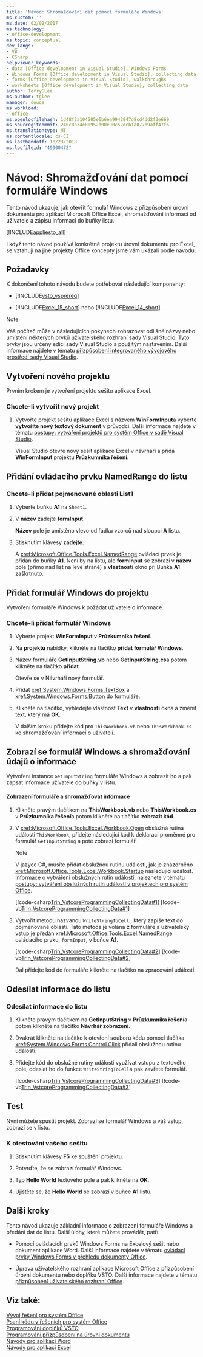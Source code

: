 ```yaml
---
title: 'Návod: Shromažďování dat pomocí formuláře Windows'
ms.custom: ''
ms.date: 02/02/2017
ms.technology:
- office-development
ms.topic: conceptual
dev_langs:
- VB
- CSharp
helpviewer_keywords:
- data [Office development in Visual Studio], Windows Forms
- Windows Forms [Office development in Visual Studio], collecting data
- forms [Office development in Visual Studio], walkthroughs
- worksheets [Office development in Visual Studio], collecting data
author: TerryGLee
ms.author: tglee
manager: douge
ms.workload:
- office
ms.openlocfilehash: 1d48f2a104505e6b6ea9942847d8cd4dd2f3e669
ms.sourcegitcommit: 240c8b34e80952d00e90c52dcb1a077b9aff47f6
ms.translationtype: MT
ms.contentlocale: cs-CZ
ms.lasthandoff: 10/23/2018
ms.locfileid: "49900472"
---
```

# <a name="walkthrough-collect-data-by-using-a-windows-form"></a>Návod: Shromažďování dat pomocí formuláře Windows
  Tento návod ukazuje, jak otevřít formulář Windows z přizpůsobení úrovni dokumentu pro aplikaci Microsoft Office Excel, shromažďování informací od uživatele a zápisu informací do buňky listu.  
  
 [!INCLUDE[appliesto_all](../vsto/includes/appliesto-all-md.md)]  
  
 I když tento návod používá konkrétně projektu úrovni dokumentu pro Excel, se vztahují na jiné projekty Office koncepty jsme vám ukázali podle návodu.  
  
## <a name="prerequisites"></a>Požadavky  
 K dokončení tohoto návodu budete potřebovat následující komponenty:  
  
-   [!INCLUDE[vsto_vsprereq](../vsto/includes/vsto-vsprereq-md.md)]  
  
-   [!INCLUDE[Excel_15_short](../vsto/includes/excel-15-short-md.md)] nebo [!INCLUDE[Excel_14_short](../vsto/includes/excel-14-short-md.md)].  
  
> [!NOTE]  
>  Váš počítač může v následujících pokynech zobrazovat odlišné názvy nebo umístění některých prvků uživatelského rozhraní sady Visual Studio. Tyto prvky jsou určeny edicí sady Visual Studio a použitým nastavením. Další informace najdete v tématu [přizpůsobení integrovaného vývojového prostředí sady Visual Studio](../ide/personalizing-the-visual-studio-ide.md).  
  
## <a name="create-a-new-project"></a>Vytvoření nového projektu  
 Prvním krokem je vytvoření projektu sešitu aplikace Excel.  
  
### <a name="to-create-a-new-project"></a>Chcete-li vytvořit nový projekt  
  
1.  Vytvořte projekt sešitu aplikace Excel s názvem **WinFormInput**a vyberte **vytvoříte nový textový dokument** v průvodci. Další informace najdete v tématu [postupy: vytváření projektů pro systém Office v sadě Visual Studio](../vsto/how-to-create-office-projects-in-visual-studio.md).  
  
     Visual Studio otevře nový sešit aplikace Excel v návrháři a přidá **WinFormInput** projektu **Průzkumníka řešení**.  
  
## <a name="add-a-namedrange-control-to-the-worksheet"></a>Přidání ovládacího prvku NamedRange do listu  
  
### <a name="to-add-a-named-range-to-sheet1"></a>Chcete-li přidat pojmenované oblasti List1  
  
1.  Vyberte buňku **A1** na `Sheet1`.  
  
2.  V **název** zadejte **formInput**.  
  
     **Název** pole je umístěno vlevo od řádku vzorců nad sloupci **A** listu.  
  
3.  Stisknutím klávesy **zadejte**.  
  
     A <xref:Microsoft.Office.Tools.Excel.NamedRange> ovládací prvek je přidán do buňky **A1**. Není by na listu, ale **formInput** se zobrazí v **název** pole (přímo nad list na levé straně) a **vlastnosti** okno při Buňka **A1** zaškrtnuto.  
  
## <a name="add-a-windows-form-to-the-project"></a>Přidat formulář Windows do projektu  
 Vytvoření formuláře Windows k požádat uživatele o informace.  
  
### <a name="to-add-a-windows-form"></a>Chcete-li přidat formulář Windows  
  
1. Vyberte projekt **WinFormInput** v **Průzkumníka řešení**.  
  
2. Na **projektu** nabídky, klikněte na tlačítko **přidat formulář Windows**.  
  
3. Název formuláře **GetInputString.vb** nebo **GetInputString.cs**a potom klikněte na tlačítko **přidat**.  
  
    Otevře se v Návrháři nový formulář.  
  
4. Přidat <xref:System.Windows.Forms.TextBox> a <xref:System.Windows.Forms.Button> do formuláře.  
  
5. Klikněte na tlačítko, vyhledejte vlastnost **Text** v **vlastnosti** okna a změnit text, který má **OK**.  
  
   V dalším kroku přidejte kód pro `ThisWorkbook.vb` nebo `ThisWorkbook.cs` ke shromažďování informací o uživateli.  
  
## <a name="display-the-windows-form-and-collecting-information"></a>Zobrazí se formulář Windows a shromažďování údajů o informace  
 Vytvoření instance `GetInputString` formuláře Windows a zobrazit ho a pak zapsat informace uživatele do buňky v listu.  
  
#### <a name="to-display-the-form-and-collect-information"></a>Zobrazení formuláře a shromažďovat informace  
  
1. Klikněte pravým tlačítkem na **ThisWorkbook.vb** nebo **ThisWorkbook.cs** v **Průzkumníka řešení**a potom klikněte na tlačítko **zobrazit kód**.  
  
2. V <xref:Microsoft.Office.Tools.Excel.Workbook.Open> obslužná rutina události `ThisWorkbook`, přidejte následující kód k deklaraci proměnné pro formulář `GetInputString` a poté zobrazí formulář.  
  
   > [!NOTE]  
   >  V jazyce C#, musíte přidat obslužnou rutinu události, jak je znázorněno <xref:Microsoft.Office.Tools.Excel.Workbook.Startup> následující událost. Informace o vytváření obslužných rutin událostí, naleznete v tématu [postupy: vytváření obslužných rutin událostí v projektech pro systém Office](../vsto/how-to-create-event-handlers-in-office-projects.md).  
  
    [!code-csharp[Trin_VstcoreProgrammingCollectingData#1](../vsto/codesnippet/CSharp/WinFormInputCS/ThisWorkbook.cs#1)]
    [!code-vb[Trin_VstcoreProgrammingCollectingData#1](../vsto/codesnippet/VisualBasic/WinFormInput/ThisWorkbook.vb#1)]  
  
3. Vytvořit metodu nazvanou `WriteStringToCell` , který zapíše text do pojmenované oblasti. Tato metoda je volána z formuláře a uživatelský vstup je předán <xref:Microsoft.Office.Tools.Excel.NamedRange> ovládacího prvku, `formInput`, v buňce **A1**.  
  
    [!code-csharp[Trin_VstcoreProgrammingCollectingData#2](../vsto/codesnippet/CSharp/WinFormInputCS/ThisWorkbook.cs#2)]
    [!code-vb[Trin_VstcoreProgrammingCollectingData#2](../vsto/codesnippet/VisualBasic/WinFormInput/ThisWorkbook.vb#2)]  
  
   Dál přidejte kód do formuláře klikněte na tlačítko na zpracování událostí.  
  
## <a name="send-information-to-the-worksheet"></a>Odesílat informace do listu  
  
### <a name="to-send-information-to-the-worksheet"></a>Odesílat informace do listu  
  
1.  Klikněte pravým tlačítkem na **GetInputString** v **Průzkumníka řešení**a potom klikněte na tlačítko **Návrhář zobrazení**.  
  
2.  Dvakrát klikněte na tlačítko k otevření souboru kódu pomocí tlačítka <xref:System.Windows.Forms.Control.Click> přidali obslužnou rutinu události.  
  
3.  Přidejte kód do obslužné rutiny události využívat vstupu z textového pole, odeslat ho do funkce `WriteStringToCell`a pak zavřete formulář.  
  
     [!code-csharp[Trin_VstcoreProgrammingCollectingData#3](../vsto/codesnippet/CSharp/WinFormInputCS/GetInputString.cs#3)]
     [!code-vb[Trin_VstcoreProgrammingCollectingData#3](../vsto/codesnippet/VisualBasic/WinFormInput/GetInputString.vb#3)]  
  
## <a name="test"></a>Test  
 Nyní můžete spustit projekt. Zobrazí se formulář Windows a váš vstup, zobrazí se v listu.  
  
### <a name="to-test-your-workbook"></a>K otestování vašeho sešitu  
  
1.  Stisknutím klávesy **F5** ke spuštění projektu.  
  
2.  Potvrďte, že se zobrazí formulář Windows.  
  
3.  Typ **Hello World** textového pole a pak klikněte na **OK**.  
  
4.  Ujistěte se, že **Hello World** se zobrazí v buňce **A1** listu.  
  
## <a name="next-steps"></a>Další kroky  
 Tento návod ukazuje základní informace o zobrazení formuláře Windows a předání dat do listu. Další úlohy, které můžete provádět, patří:  
  
-   Pomocí ovládacích prvků Windows Forms na Excelový sešit nebo dokument aplikace Word. Další informace najdete v tématu [ovládací prvky Windows Forms v přehledu dokumenty Office](../vsto/windows-forms-controls-on-office-documents-overview.md).  
  
-   Úprava uživatelského rozhraní aplikace Microsoft Office z přizpůsobení úrovni dokumentu nebo doplňku VSTO. Další informace najdete v tématu [přizpůsobení uživatelského rozhraní Office](../vsto/office-ui-customization.md).  
  
## <a name="see-also"></a>Viz také:  
 [Vývoj řešení pro systém Office](../vsto/developing-office-solutions.md)   
 [Psaní kódu v řešeních pro systém Office](../vsto/writing-code-in-office-solutions.md)   
 [Programování doplňků VSTO](../vsto/programming-vsto-add-ins.md)   
 [Programování přizpůsobení na úrovni dokumentu](../vsto/programming-document-level-customizations.md)   
 [Návody pro aplikaci Word](../vsto/walkthroughs-using-word.md)   
 [Návody pro aplikaci Excel](../vsto/walkthroughs-using-excel.md)  
  
  